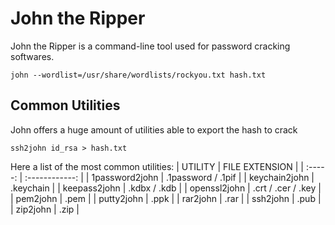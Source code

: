 # John the Ripper
John the Ripper is a command-line tool used for password cracking softwares.

```console
john --wordlist=/usr/share/wordlists/rockyou.txt hash.txt
```

## Common Utilities
John offers a huge amount of utilities able to export the hash to crack

```console
ssh2john id_rsa > hash.txt
```

Here a list of the most common utilities:
| UTILITY | FILE EXTENSION |
| :-----: | :------------: |
| 1password2john | .1password / .1pif |
| keychain2john | .keychain |
| keepass2john | .kdbx / .kdb |
| openssl2john | .crt / .cer / .key |
| pem2john | .pem |
| putty2john | .ppk |
| rar2john | .rar |
| ssh2john | .pub | 
| zip2john | .zip |